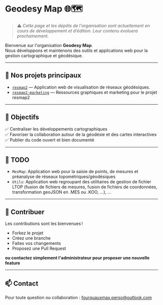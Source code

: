 # Geodesy Map 🌐🗺️

> ⚠️ _Cette page et les dépôts de l'organisation sont actuellement en cours de développement et d’édition. Leur contenu évoluera prochainement._

Bienvenue sur l'organisation **Geodesy Map**.  
Nous développons et maintenons des outils et applications web pour la gestion cartographique et géodésique.

---

## 📌 Nos projets principaux

- [`resmap2`](https://github.com/geodesy-map/resmap2) — Application web de visualisation de réseaux géodésiques.
- [`resmap2-marketing`](https://github.com/geodesy-map/resmap2-marketing) — Ressources graphiques et marketing pour le projet resmap2

---

## 🎯 Objectifs

✅ Centraliser les développements cartographiques  
✅ Favoriser la collaboration autour de la géodésie et des cartes interactives  
✅ Publier du code ouvert et bien documenté  

---

## 🚧 TODO

- `MesMap`: Application web pour la saisie de points, de mesures et préanalyse de réseaux topométriques/géodésiques
- `Utils`: Application web regroupant des utilitaires de gestion de fichier LTOP (fusion de fichiers de mesures, fusion de fichiers de coordonnées, transformation geoJSON en .MES ou .KOO, ...), ...

---

## 👥 Contribuer

Les contributions sont les bienvenues !  
- Forkez le projet
- Créez une branche
- Faites vos changements
- Proposez une Pull Request

__ou contactez simplement l'administrateur pour proposer une nouvelle feature__

---

## 📫 Contact

Pour toute question ou collaboration : [fourquauxmax.perso@outlook.com](mailto:fourquauxmax.perso@outlook.com)
